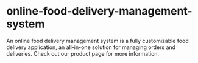 # online-food-delivery-management-system
An online food delivery management system is a fully customizable food delivery application, an all-in-one solution for managing orders and deliveries. Check out our product page for more information.
